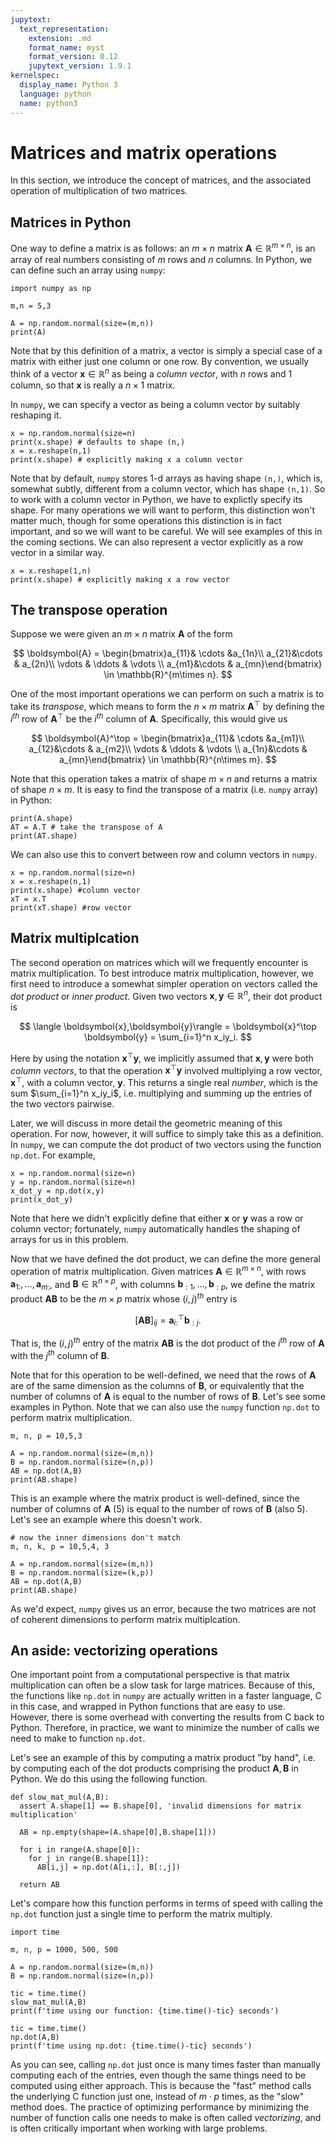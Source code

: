 ```yaml
---
jupytext:
  text_representation:
    extension: .md
    format_name: myst
    format_version: 0.12
    jupytext_version: 1.9.1
kernelspec:
  display_name: Python 3
  language: python
  name: python3
---
```


# Matrices and matrix operations

In this section, we introduce the concept of matrices, and the associated operation of multiplication of two matrices.

## Matrices in Python
One way to define a matrix is as follows: an $m\times n$ matrix $\boldsymbol{A} \in \mathbb{R}^{m\times n}$, is an array of real numbers consisting of $m$ rows and $n$ columns. In Python, we can define such an array using `numpy`:

```{code-cell}
import numpy as np

m,n = 5,3

A = np.random.normal(size=(m,n))
print(A)
```

Note that by this definition of a matrix, a vector is simply a special case of a matrix with either just one column or one row. By convention, we usually think of a vector $\boldsymbol{x}\in \mathbb{R}^n$ as being a _column vector_, with $n$ rows and $1$ column, so that $\boldsymbol{x}$ is really a $n\times 1$ matrix.

In `numpy`, we can specify a vector as being a column vector by suitably reshaping it.

```{code-cell}
x = np.random.normal(size=n)
print(x.shape) # defaults to shape (n,)
x = x.reshape(n,1)
print(x.shape) # explicitly making x a column vector
```

<!-- We remark that at times, we will want to refer to the individual rows or columns of a matrix. To do this we use the notation $\boldsymbol{A}[i,:]$ to refer to the $i^{th}$ row of $\boldsymbol{A}$, and $\boldsymbol{A}[:,j]$ to refer to the $j^{th}$ column of $\boldsymbol{A}$ (this has the added convenience of also being the notation to select rows/column of an array in `numpy`).  -->

Note that by default, `numpy` stores 1-d arrays as having shape `(n,)`, which is, somewhat subtly, different from a column vector, which has shape `(n,1)`. So to work with a column vector in Python, we have to explictly specify its shape. For many operations we will want to perform, this distinction won't matter much, though for some operations this distinction is in fact important, and so we will want to be careful. We will see examples of this in the coming sections. We can also represent a vector explicitly as a row vector in a similar way.

```{code-cell}
x = x.reshape(1,n)
print(x.shape) # explicitly making x a row vector
```

## The transpose operation

Suppose we were given an $m\times n$ matrix $\boldsymbol{A}$ of the form

$$
\boldsymbol{A} = \begin{bmatrix}a_{11}& \cdots &a_{1n}\\ a_{21}&\cdots & a_{2n}\\ \vdots & \ddots & \vdots \\ a_{m1}&\cdots & a_{mn}\end{bmatrix} \in \mathbb{R}^{m\times n}.
$$

One of the most important operations we can perform on such a matrix is to take its _transpose_, which means to form the $n\times m$ matrix $\boldsymbol{A}^\top$ by defining the $i^{th}$ row of $\boldsymbol{A}^\top$ be the $i^{th}$ column of $\boldsymbol{A}$. Specifically, this would give us

$$
\boldsymbol{A}^\top = \begin{bmatrix}a_{11}& \cdots &a_{m1}\\ a_{12}&\cdots & a_{m2}\\ \vdots & \ddots & \vdots \\ a_{1n}&\cdots & a_{mn}\end{bmatrix} \in \mathbb{R}^{n\times m}.
$$

Note that this operation takes a matrix of shape $m\times n$ and returns a matrix of shape $n\times m$. It is easy to find the transpose of a matrix (i.e. `numpy` array) in Python:

```{code-cell}
print(A.shape)
AT = A.T # take the transpose of A
print(AT.shape)
```

We can also use this to convert between row and column vectors in `numpy`.

```{code-cell}
x = np.random.normal(size=n)
x = x.reshape(n,1)
print(x.shape) #column vector
xT = x.T
print(xT.shape) #row vector
```

## Matrix multiplcation

The second operation on matrices which will we frequently encounter is matrix multiplication. To best introduce matrix multiplication, however, we first need to introduce a somewhat simpler operation on vectors called the _dot product_ or _inner product_. Given two vectors $\boldsymbol{x},\boldsymbol{y} \in \mathbb{R}^n$, their dot product is

$$
\langle \boldsymbol{x},\boldsymbol{y}\rangle = \boldsymbol{x}^\top \boldsymbol{y} = \sum_{i=1}^n x_iy_i.
$$

Here by using the notation $\boldsymbol{x}^\top \boldsymbol{y}$, we implicitly assumed that $\boldsymbol{x}, \boldsymbol{y}$ were both _column vectors_, to that the operation $\boldsymbol{x}^\top \boldsymbol{y}$ involved multiplying a row vector, $\boldsymbol{x}^\top$, with a column vector, $\boldsymbol{y}$. This returns a single real _number_, which is the sum $\sum_{i=1}^n x_iy_i$, i.e. multiplying and summing up the entries of the two vectors pairwise.

Later, we will discuss in more detail the geometric meaning of this operation. For now, however, it will suffice to simply take this as a definition. In `numpy`, we can compute the dot product of two vectors using the function `np.dot`. For example,

```{code-cell}
x = np.random.normal(size=n)
y = np.random.normal(size=n)
x_dot_y = np.dot(x,y)
print(x_dot_y)
```

Note that here we didn't explicitly define that either $\boldsymbol{x}$ or $\boldsymbol{y}$ was a row or column vector; fortunately, `numpy` automatically handles the shaping of arrays for us in this problem.

Now that we have defined the dot product, we can define the more general operation of matrix multiplication. Given matrices $\boldsymbol{A}\in \mathbb{R}^{m\times n}$, with rows $\boldsymbol{a}_{1:},\dots,\boldsymbol{a}_{m:}$, and  $\boldsymbol{B}\in \mathbb{R}^{n\times p}$, with columns $\boldsymbol{b}_{:1},\dots, \boldsymbol{b}_{:p}$, we define the matrix product $\boldsymbol{AB}$ to be the $m\times p$ matrix whose $(i,j)^{th}$ entry is

$$
[\boldsymbol{A}\boldsymbol{B}]_{ij} = \boldsymbol{a}_{i:}^\top \boldsymbol{b}_{:j}.
$$

That is, the $(i,j)^{th}$ entry of the matrix $\boldsymbol{AB}$ is the dot product of the $i^{th}$ row of $\boldsymbol{A}$ with the $j^{th}$ column of $\boldsymbol{B}$.

Note that for this operation to be well-defined, we need that the rows of $\boldsymbol{A}$ are of the same dimension as the columns of $\boldsymbol{B}$, or equivalently that the number of columns of $\boldsymbol{A}$ is equal to the number of rows of $\boldsymbol{B}$. Let's see some examples in Python. Note that we can also use the `numpy` function `np.dot` to perform matrix multiplication.

```{code-cell}
m, n, p = 10,5,3

A = np.random.normal(size=(m,n))
B = np.random.normal(size=(n,p))
AB = np.dot(A,B)
print(AB.shape)
```

This is an example where the matrix product is well-defined, since the number of columns of $\boldsymbol{A}$ (5) is equal to the number of rows of $\boldsymbol{B}$ (also 5). Let's see an example where this doesn't work.

```{code-cell}
# now the inner dimensions don't match
m, n, k, p = 10,5,4, 3

A = np.random.normal(size=(m,n))
B = np.random.normal(size=(k,p))
AB = np.dot(A,B)
print(AB.shape)
```

As we'd expect, `numpy` gives us an error, because the two matrices are not of coherent dimensions to perform matrix multiplcation.

## An aside: vectorizing operations

One important point from a computational perspective is that matrix multiplication can often be a slow task for large matrices. Because of this, the functions like `np.dot` in `numpy` are actually written in a faster language, C in this case, and wrapped in Python functions that are easy to use. However, there is some overhead with converting the results from C back to Python. Therefore, in practice, we want to minimize the number of calls we need to make to function `np.dot`.

Let's see an example of this by computing a matrix product "by hand", i.e. by computing each of the dot products comprising the product $\boldsymbol{A},\boldsymbol{B}$ in Python. We do this using the following function.

```{code-cell}
def slow_mat_mul(A,B):
  assert A.shape[1] == B.shape[0], 'invalid dimensions for matrix multiplication'

  AB = np.empty(shape=(A.shape[0],B.shape[1]))

  for i in range(A.shape[0]):
    for j in range(B.shape[1]):
      AB[i,j] = np.dot(A[i,:], B[:,j])

  return AB
```

Let's compare how this function performs in terms of speed with calling the `np.dot` function just a single time to perform the matrix multiply.

```{code-cell}
import time

m, n, p = 1000, 500, 500

A = np.random.normal(size=(m,n))
B = np.random.normal(size=(n,p))

tic = time.time()
slow_mat_mul(A,B)
print(f'time using our function: {time.time()-tic} seconds')

tic = time.time()
np.dot(A,B)
print(f'time using np.dot: {time.time()-tic} seconds')
```

As you can see, calling `np.dot` just once is many times faster than manually computing each of the entries, even though the same things need to be computed using either approach. This is because the "fast" method calls the underlying C function just one, instead of $m\cdot p$ times, as the "slow" method does. The practice of optimizing performance by minimizing the number of function calls one needs to make is often called _vectorizing_, and is often critically important when working with large problems.
